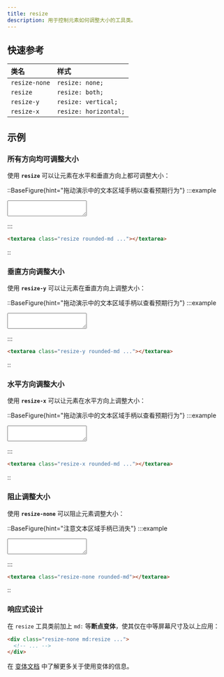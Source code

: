 ```yaml
---
title: resize
description: 用于控制元素如何调整大小的工具类。
---
```


## 快速参考

| 类名        | 样式             |
| :---------- | :--------------- |
| `resize-none` | `resize: none;`    |
| `resize`    | `resize: both;`    |
| `resize-y`  | `resize: vertical;`|
| `resize-x`  | `resize: horizontal;` |

## 示例

### 所有方向均可调整大小

使用 **`resize`** 可以让元素在水平和垂直方向上都可调整大小：

::BaseFigure{hint="拖动演示中的文本区域手柄以查看预期行为"}
:::example
<textarea rows="2" class="mx-auto block w-80 resize rounded-md p-2 text-sm text-gray-950 outline-1 outline-gray-900/10 focus:outline-2 focus:outline-gray-900 dark:bg-gray-950/25 dark:text-white dark:outline-1 dark:outline-white/5 dark:focus:outline-white/20"></textarea>
:::

```html
<textarea class="resize rounded-md ..."></textarea>
```
::

### 垂直方向调整大小

使用 **`resize-y`** 可以让元素在垂直方向上调整大小：

::BaseFigure{hint="拖动演示中的文本区域手柄以查看预期行为"}
:::example
<textarea rows="2" class="mx-auto block w-80 resize-y rounded-md p-2 text-sm text-gray-950 outline-1 outline-gray-900/10 focus:outline-2 focus:outline-gray-900 dark:bg-gray-950/25 dark:text-white dark:outline-1 dark:outline-white/5 dark:focus:outline-white/20"></textarea>
:::

```html
<textarea class="resize-y rounded-md ..."></textarea>
```
::

### 水平方向调整大小

使用 **`resize-x`** 可以让元素在水平方向上调整大小：

::BaseFigure{hint="拖动演示中的文本区域手柄以查看预期行为"}
:::example
<textarea rows="2" class="mx-auto block w-80 resize-x rounded-md p-2 text-sm text-gray-950 outline-1 outline-gray-900/10 focus:outline-2 focus:outline-gray-900 dark:bg-gray-950/25 dark:text-white dark:outline-1 dark:outline-white/5 dark:focus:outline-white/20"></textarea>
:::

```html
<textarea class="resize-x rounded-md ..."></textarea>
```
::

### 阻止调整大小

使用 **`resize-none`** 可以阻止元素调整大小：

::BaseFigure{hint="注意文本区域手柄已消失"}
:::example
<textarea rows="2" class="mx-auto block w-80 resize-none rounded-md p-2 text-sm text-gray-950 outline-1 outline-gray-900/10 focus:outline-2 focus:outline-gray-900 dark:bg-gray-950/25 dark:text-white dark:outline-1 dark:outline-white/5 dark:focus:outline-white/20"></textarea>
:::

```html
<textarea class="resize-none rounded-md"></textarea>
```
::

### 响应式设计

在 `resize` 工具类前加上 `md:` 等**断点变体**，使其仅在中等屏幕尺寸及以上应用：

```html
<div class="resize-none md:resize ...">
  <!-- ... -->
</div>
```

在 [变体文档](https://tailwindcss.com/docs/hover-focus-and-other-states%23variants) 中了解更多关于使用变体的信息。


